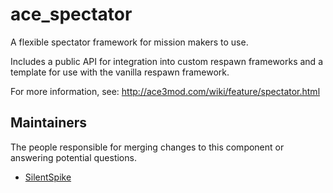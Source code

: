 ace_spectator
=======

A flexible spectator framework for mission makers to use.

Includes a public API for integration into custom respawn frameworks and a template for use with the vanilla respawn framework.

For more information, see: http://ace3mod.com/wiki/feature/spectator.html

## Maintainers

The people responsible for merging changes to this component or answering potential questions.

- [SilentSpike](https://github.com/SilentSpike)
